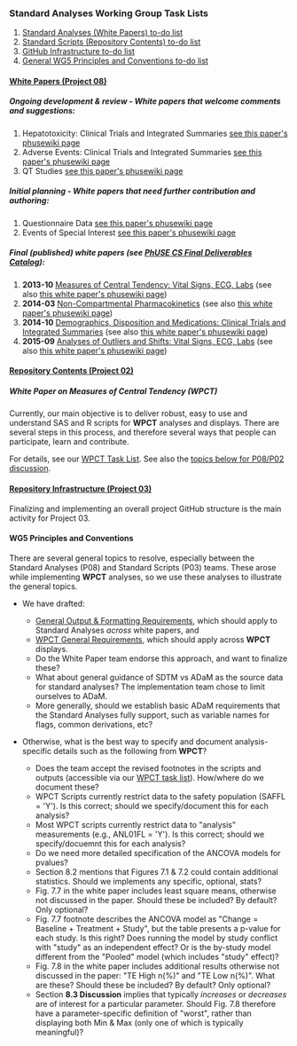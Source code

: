 ### Standard Analyses Working Group Task Lists

1. [Standard Analyses (White Papers) to-do list](#white-papers-project-08)
2. [Standard Scripts (Repository Contents) to-do list](#repository-contents-project-02)
3. [GitHub Infrastructure to-do list](#repository-infrastructure-project-03)
4. [General WG5 Principles and Conventions to-do list](#wg5-principles-and-conventions)

#### [White Papers (Project 08)](http://www.phusewiki.org/wiki/index.php?title=WG5_Project_08)

##### Ongoing development & review - White papers that welcome comments and suggestions:

1. Hepatotoxicity: Clinical Trials and Integrated Summaries [see this paper's phusewiki page](http://www.phusewiki.org/wiki/index.php?title=SS_P08_Hepatotoxicity_White_Paper)
2. Adverse Events: Clinical Trials and Integrated Summaries [see this paper's phusewiki page](http://www.phusewiki.org/wiki/index.php?title=SS_P08_Adverse_Events_White_Paper)
3. QT Studies [see this paper's phusewiki page](http://www.phusewiki.org/wiki/index.php?title=SS_P08_QT_Studies_White_Paper)

##### Initial planning - White papers that need further contribution and authoring:

1. Questionnaire Data [see this paper's phusewiki page](http://www.phusewiki.org/wiki/index.php?title=SS_P08_Questionnaire_White_Paper)
2. Events of Special Interest [see this paper's phusewiki page](http://www.phusewiki.org/wiki/index.php?title=SS_P08_Events_of_Special_Interest_White_Paper)

##### Final (published) white papers (see [PhUSE CS Final Deliverables Catalog](http://www.phuse.eu/CSS-deliverables.aspx)):

1. **2013-10** [Measures of Central Tendency: Vital Signs, ECG, Labs](http://www.phusewiki.org/wiki/images/4/48/CSS_WhitePaper_CentralTendency_v1.0.pdf) (see also [this white paper's phusewiki page](http://www.phusewiki.org/wiki/index.php?title=SS_P08_Central_Tendency_White_Paper))
4. **2014-03** [Non-Compartmental Pharmacokinetics](http://www.phusewiki.org/wiki/images/e/ed/PhUSE_CSS_WhitePaper_PK_final_25March2014.pdf) (see also [this white paper's phusewiki page](http://www.phusewiki.org/wiki/index.php?title=SS_P08_PK_White_Paper))
5. **2014-10** [Demographics, Disposition and Medications: Clinical Trials and Integrated Summaries](http://www.phusewiki.org/wiki/images/c/c9/CSS_WhitePaper_DemoDispMed_v1.0.pdf) (see also [this white paper's phusewiki page](http://www.phusewiki.org/wiki/index.php?title=SS_P08_Demographics,_Disposition,_Medications_White_Paper))
2. **2015-09** [Analyses of Outliers and Shifts: Vital Signs, ECG, Labs](http://www.phusewiki.org/wiki/images/9/95/CS_WhitePaper_OutliersShifts_v1.0.pdf) (see also [this white paper's phusewiki page](http://www.phusewiki.org/wiki/index.php?title=SS_P08_Outliers/Shifts_White_Paper))

#### [Repository Contents (Project 02)](http://www.phusewiki.org/wiki/index.php?title=WG5_Project_02)

##### White Paper on Measures of Central Tendency (WPCT)

Currently, our main objective is to deliver robust, easy to use and understand SAS and R scripts for **WPCT** analyses and displays. There are several steps in this process, and therefore several ways that people can participate, learn and contribute.

For details, see our [WPCT Task List](http://github.com/phuse-org/phuse-scripts/blob/master/whitepapers/WPCT/TODO.md).
See also the [topics below for P08/P02 discussion](#wg5-principles-and-conventions).

#### [Repository Infrastructure (Project 03)](http://www.phusewiki.org/wiki/index.php?title=WG5_Project_03)

Finalizing and implementing an overall project GitHub structure is the main activity for Project 03.

#### WG5 Principles and Conventions

There are several general topics to resolve, especially between the Standard Analyses (P08) and Standard Scripts (P03) teams. These arose while implementing **WPCT** analyses, so we use these analyses to illustrate the general topics.

* We have drafted:
  * [General Output & Formatting Requirements](https://github.com/phuse-org/phuse-scripts/blob/master/whitepapers/specification/CS_General_OutputandFormattingRequirements.docx), which should apply to Standard Analyses *across* white papers, and
  * [WPCT General Requirements](https://github.com/phuse-org/phuse-scripts/blob/master/whitepapers/specification/CS_General_CentralTendencyRequirements.docx), which should apply across **WPCT** displays.
  * Do the White Paper team endorse this approach, and want to finalize these?
  * What about general guidance of SDTM vs ADaM as the source data for standard analyses? The implementation team chose to limit ourselves to ADaM.
  * More generally, should we establish basic ADaM requirements that the Standard Analyses fully support, such as variable names for flags, common derivations, etc?

* Otherwise, what is the best way to specify and document analysis-specific details such as the following from **WPCT**?
  * Does the team accept the revised footnotes in the scripts and outputs (accessible via our [WPCT task list](https://github.com/phuse-org/phuse-scripts/blob/master/whitepapers/WPCT/TODO.md#wpct-figures--scripts-with-qualification-details)). How/where do we document these?
  * WPCT Scripts currently restrict data to the safety population (SAFFL = 'Y'). Is this correct; should we specify/document this for each analysis?
  * Most WPCT scripts currently restrict data to "analysis" measurements (e.g., ANL01FL = 'Y'). Is this correct; should we specify/docuemnt this for each analysis?
  * Do we need more detailed specification of the ANCOVA models for pvalues?
  * Section 8.2 mentions that Figures 7.1 & 7.2 could contain additional statistics. Should we implements any specific, optional, stats?
  * Fig. 7.7 in the white paper includes least square means, otherwise not discussed in the paper. Should these be included? By default? Only optional?
  * Fig. 7.7 footnote describes the ANCOVA model as "Change = Baseline + Treatment + Study", but the table presents a p-value for each study. Is this right? Does running the model by study conflict with "study" as an independent effect? Or is the by-study model different from the "Pooled" model (which includes "study" effect)?
  * Fig. 7.8 in the white paper includes additional results otherwise not discussed in the paper: "TE High n(%)" and "TE Low n(%)". What are these? Should these be included? By default? Only optional?
  * Section **8.3 Discussion** implies that typically *increases* or *decreases* are of interest for a particular parameter. Should Fig. 7.8 therefore have a parameter-specific definition of "worst", rather than displaying both Min & Max (only one of which is typically meaningful)?
